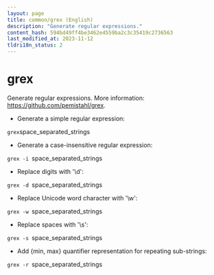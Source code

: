 ```yaml
---
layout: page
title: common/grex (English)
description: "Generate regular expressions."
content_hash: 594bd49ff4be3462e4559ba2c3c35419c2736563
last_modified_at: 2023-11-12
tldri18n_status: 2
---
```

# grex

Generate regular expressions.
More information: <https://github.com/pemistahl/grex>.

- Generate a simple regular expression:

` grex `<span class="tldr-var badge badge-pill bg-dark-lm bg-white-dm text-white-lm text-dark-dm font-weight-bold">space_separated_strings</span>

- Generate a case-insensitive regular expression:

`grex -i `<span class="tldr-var badge badge-pill bg-dark-lm bg-white-dm text-white-lm text-dark-dm font-weight-bold">space_separated_strings</span>

- Replace digits with '\d':

`grex -d `<span class="tldr-var badge badge-pill bg-dark-lm bg-white-dm text-white-lm text-dark-dm font-weight-bold">space_separated_strings</span>

- Replace Unicode word character with '\w':

`grex -w `<span class="tldr-var badge badge-pill bg-dark-lm bg-white-dm text-white-lm text-dark-dm font-weight-bold">space_separated_strings</span>

- Replace spaces with '\s':

`grex -s `<span class="tldr-var badge badge-pill bg-dark-lm bg-white-dm text-white-lm text-dark-dm font-weight-bold">space_separated_strings</span>

- Add {min, max} quantifier representation for repeating sub-strings:

`grex -r `<span class="tldr-var badge badge-pill bg-dark-lm bg-white-dm text-white-lm text-dark-dm font-weight-bold">space_separated_strings</span>
